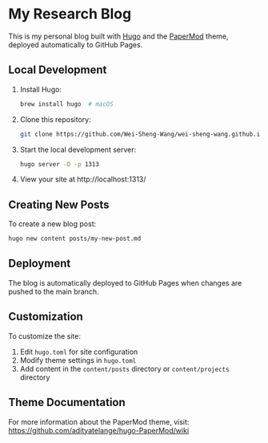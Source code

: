 # My Research Blog

This is my personal blog built with [Hugo](https://gohugo.io/) and the [PaperMod](https://github.com/adityatelange/hugo-PaperMod) theme, deployed automatically to GitHub Pages.

## Local Development

1. Install Hugo:
   ```bash
   brew install hugo  # macOS
   ```

2. Clone this repository:
   ```bash
   git clone https://github.com/Wei-Sheng-Wang/wei-sheng-wang.github.io.git
   ```

3. Start the local development server:
   ```bash
   hugo server -D -p 1313
   ```

4. View your site at http://localhost:1313/

## Creating New Posts

To create a new blog post:

```bash
hugo new content posts/my-new-post.md
```

## Deployment

The blog is automatically deployed to GitHub Pages when changes are pushed to the main branch.

## Customization

To customize the site:

1. Edit `hugo.toml` for site configuration
2. Modify theme settings in `hugo.toml`
3. Add content in the `content/posts` directory or `content/projects` directory

## Theme Documentation

For more information about the PaperMod theme, visit:
https://github.com/adityatelange/hugo-PaperMod/wiki 